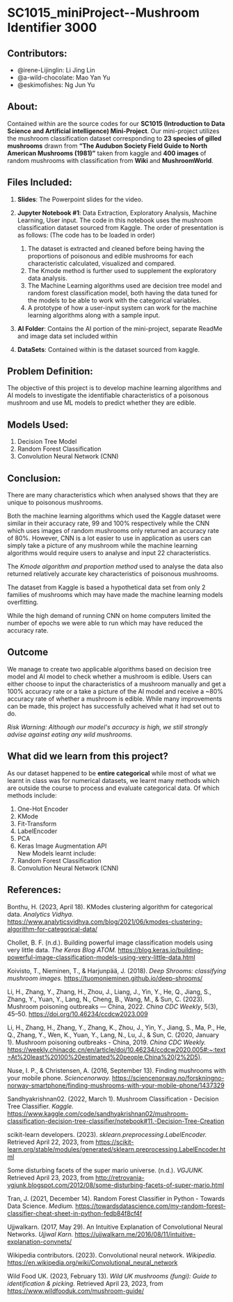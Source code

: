 # SC1015_miniProject--Mushroom Identifier 3000

## Contributors:
- @irene-Lijinglin: Li Jing Lin  
- @a-wild-chocolate: Mao Yan Yu
- @eskimofishes: Ng Jun Yu

## About:
Contained within are the source codes for our **SC1015 (Introduction to Data Science and Artificial intelligence) Mini-Project**. Our mini-project utilizes the mushroom classification dataset corresponding to **23 species of gilled mushrooms** drawn from **“The Audubon Society Field Guide to North American Mushrooms (1981)”** taken from kaggle and **400 images** of random mushrooms with classification from **Wiki** and **MushroomWorld**.

## Files Included:
1) **Slides**: The Powerpoint slides for the video.
2) **Jupyter Notebook #1**: Data Extraction, Exploratory Analysis, Machine Learning, User input.
The code in this notebook uses the mushroom classification dataset sourced from Kaggle. The order of presentation is as follows: (The code has to be loaded in order)
    1)	The dataset is extracted and cleaned before being having the proportions of poisonous and edible mushrooms for each characteristic calculated, visualized and compared. 
    2)	The Kmode method is further used to supplement the exploratory data analysis. 
    3)	The Machine Learning algorithms used are decision tree model and random forest classification model, both having the data tuned for the models to be able to work with the categorical variables.
    4)	A prototype of how a user-input system can work for the machine learning algorithms along with a sample input.
3) **AI Folder**: Contains the AI portion of the mini-project, separate ReadMe and image data set included within

4) **DataSets**:
Contained within is the dataset sourced from kaggle.

## Problem Definition:
The objective of this project is to develop machine learning algorithms and AI models to investigate the identifiable characteristics of a poisonous mushroom and use ML models to predict whether they are edible.


## Models Used:  
1)	Decision Tree Model
2)	Random Forest Classification
3)	Convolution Neural Network (CNN) 

## Conclusion:
There are many characteristics which when analysed shows that they are unique to poisonous mushrooms.  

Both the machine learning algorithms which used the Kaggle dataset were similar in their accuracy rate, 99 and 100% respectively while the CNN which uses images of random mushrooms only returned an accuracy rate of 80%. However, CNN is a lot easier to use in application as users can simply take a picture of any mushroom while the machine learning algorithms would require users to analyse and input 22 characteristics.   

The *Kmode algorithm and proportion method* used to analyse the data also returned relatively accurate key characteristics of poisonous mushrooms.  

The dataset from Kaggle is based a hypothetical data set from only 2 families of mushrooms which may have made the machine learning models overfitting.  

While the high demand of running CNN on home computers limited the number of epochs we were able to run which may have reduced the accuracy rate.  



## Outcome 
We manage to create two applicable algorithms based on decision tree model and AI model to check whether a mushroom is edible. Users can either choose to input the characteristics of a mushroom manually and get a 100% accuracy rate or a take a picture of the AI model and receive a ~80% accuracy rate of whether a mushroom is edible. While many improvements can be made, this project has successfully acheived what it had set out to do.

*Risk Warning: Although our model's accuracy is high, we still strongly advise against eating any wild mushrooms.*



## What did we learn from this project?  
As our dataset happened to be **entire categorical** while most of what we learnt in class was for numerical datasets, we learnt many methods which are outside the course to process and evaluate categorical data. Of which methods include:  
1)	One-Hot Encoder  
2)	KMode  
3)	Fit-Transform  
4)	LabelEncoder  
5)	PCA  
6)	Keras Image Augmentation API  
New Models learnt include:  
1)	Random Forest Classification  
2)	Convolution Neural Network (CNN)  




## References:
Bonthu, H. (2023, April 18). KModes clustering algorithm for categorical data. *Analytics Vidhya.* https://www.analyticsvidhya.com/blog/2021/06/kmodes-clustering-algorithm-for-categorical-data/

Chollet, B. F. (n.d.). Building powerful image classification models using very little data. *The Keras Blog ATOM.* https://blog.keras.io/building-powerful-image-classification-models-using-very-little-data.html

Koivisto, T., Nieminen, T., & Harjunpää, J. (2018). *Deep Shrooms: classifying mushroom images.* https://tuomonieminen.github.io/deep-shrooms/

Li, H., Zhang, Y., Zhang, H., Zhou, J., Liang, J., Yin, Y., He, Q., Jiang, S., Zhang, Y., Yuan, Y., Lang, N., Cheng, B., Wang, M., & Sun, C. (2023). Mushroom poisoning outbreaks — China, 2022. *China CDC Weekly*, 5(3), 45–50. https://doi.org/10.46234/ccdcw2023.009

Li, H., Zhang, H., Zhang, Y., Zhang, K., Zhou, J., Yin, Y., Jiang, S., Ma, P., He, Q., Zhang, Y., Wen, K., Yuan, Y., Lang, N., Lu, J., & Sun, C. (2020, January 1). Mushroom poisoning outbreaks - China, 2019. *China CDC Weekly.* https://weekly.chinacdc.cn/en/article/doi/10.46234/ccdcw2020.005#:~:text=At%20least%20100%20estimated%20people,China%20(2%2D5).

Nuse, I. P., & Christensen, A. (2016, September 13). Finding mushrooms with your mobile phone. *Sciencenorway.* https://sciencenorway.no/forskningno-norway-smartphone/finding-mushrooms-with-your-mobile-phone/1437329

Sandhyakrishnan02. (2022, March 1). Mushroom Classification - Decision Tree Classifier. *Kaggle.* https://www.kaggle.com/code/sandhyakrishnan02/mushroom-classification-decision-tree-classifier/notebook#11.-Decision-Tree-Creation

scikit-learn developers. (2023). *sklearn.preprocessing.LabelEncoder.* Retrieved April 22, 2023, from https://scikit-learn.org/stable/modules/generated/sklearn.preprocessing.LabelEncoder.html

Some disturbing facets of the super mario universe. (n.d.). *VGJUNK.* Retrieved April 23, 2023, from http://retrovania-vgjunk.blogspot.com/2012/08/some-disturbing-facets-of-super-mario.html

Tran, J. (2021, December 14). Random Forest Classifier in Python - Towards Data Science. *Medium.* https://towardsdatascience.com/my-random-forest-classifier-cheat-sheet-in-python-fedb84f8cf4f

Ujjwalkarn. (2017, May 29). An Intuitive Explanation of Convolutional Neural Networks. *Ujjwal Karn.* https://ujjwalkarn.me/2016/08/11/intuitive-explanation-convnets/

Wikipedia contributors. (2023). Convolutional neural network. *Wikipedia.* https://en.wikipedia.org/wiki/Convolutional_neural_network

Wild Food UK. (2023, February 13). *Wild UK mushrooms (fungi): Guide to identification & picking.* Retrieved April 23, 2023, from https://www.wildfooduk.com/mushroom-guide/


